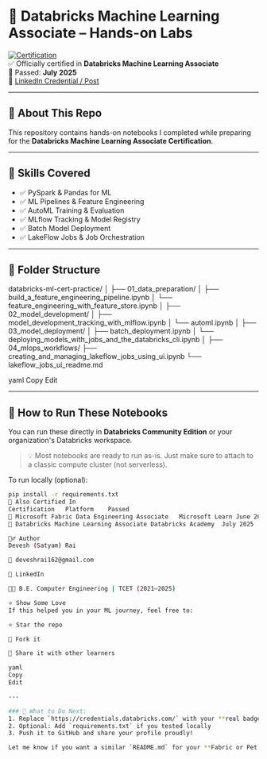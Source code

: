 # 🔶 Databricks Machine Learning Associate – Hands-on Labs

[![Certification](https://img.shields.io/badge/Certified-Databricks%20ML%20Associate-brightgreen?style=flat&logo=databricks)](https://credentials.databricks.com/)  
✅ Officially certified in **Databricks Machine Learning Associate**  
📅 Passed: **July 2025**  
🔗 [LinkedIn Credential / Post](https://www.linkedin.com/in/deveshrai162) <!-- Replace this with your actual post or credential -->

---

## 📘 About This Repo

This repository contains hands-on notebooks I completed while preparing for the **Databricks Machine Learning Associate Certification**.  

---

## 🧠 Skills Covered

- ✅ PySpark & Pandas for ML
- ✅ ML Pipelines & Feature Engineering
- ✅ AutoML Training & Evaluation
- ✅ MLflow Tracking & Model Registry
- ✅ Batch Model Deployment
- ✅ LakeFlow Jobs & Job Orchestration

---

## 📂 Folder Structure

databricks-ml-cert-practice/
│
├── 01_data_preparation/
│ ├── build_a_feature_engineering_pipeline.ipynb
│ └── feature_engineering_with_feature_store.ipynb
│
├── 02_model_development/
│ ├── model_development_tracking_with_mlflow.ipynb
│ └── automl.ipynb
│
├── 03_model_deployment/
│ ├── batch_deployment.ipynb
│ └── deploying_models_with_jobs_and_the_databricks_cli.ipynb
│
├── 04_mlops_workflows/
  ├── creating_and_managing_lakeflow_jobs_using_ui.ipynb
  └── lakeflow_jobs_ui_readme.md


yaml
Copy
Edit

---

## 🧪 How to Run These Notebooks

You can run these directly in **Databricks Community Edition** or your organization's Databricks workspace.

> 💡 Most notebooks are ready to run as-is. Just make sure to attach to a classic compute cluster (not serverless).

To run locally (optional):
```bash
pip install -r requirements.txt
🧵 Also Certified In
Certification	Platform	Passed
🧵 Microsoft Fabric Data Engineering Associate	Microsoft Learn	June 2025
🔶 Databricks Machine Learning Associate	Databricks Academy	July 2025

🙋‍♂️ Author
Devesh (Satyam) Rai

📧 deveshrai162@gmail.com

💼 LinkedIn

👨‍🎓 B.E. Computer Engineering | TCET (2021–2025)

⭐️ Show Some Love
If this helped you in your ML journey, feel free to:

⭐️ Star the repo

🍴 Fork it

🔁 Share it with other learners

yaml
Copy
Edit

---

### 🔧 What to Do Next:
1. Replace `https://credentials.databricks.com/` with your **real badge link**  
2. Optional: Add `requirements.txt` if you tested locally  
3. Push it to GitHub and share your profile proudly!

Let me know if you want a similar `README.md` for your **Fabric or Pet Cuddle O Tron**
